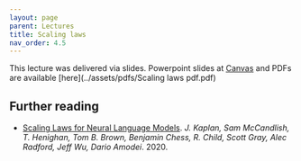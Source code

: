 ```yaml
---
layout: page
parent: Lectures
title: Scaling laws
nav_order: 4.5
---
```

This lecture was delivered via slides. Powerpoint slides at
[Canvas](https://canvas.stanford.edu/courses/149841/files/9263642?module_item_id=1150105)
and PDFs are available [here](../assets/pdfs/Scaling laws pdf.pdf)

## Further reading

- [Scaling Laws for Neural Language Models](https://arxiv.org/pdf/2001.08361.pdf). *J. Kaplan, Sam McCandlish, T. Henighan, Tom B. Brown, Benjamin Chess, R. Child, Scott Gray, Alec Radford, Jeff Wu, Dario Amodei*. 2020.
